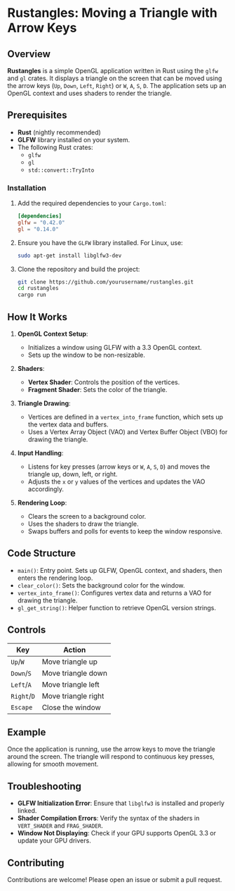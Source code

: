 # Rustangles: Moving a Triangle with Arrow Keys

## Overview

**Rustangles** is a simple OpenGL application written in Rust using the `glfw` and `gl` crates. It displays a triangle on the screen that can be moved using the arrow keys (`Up`, `Down`, `Left`, `Right`) or `W`, `A`, `S`, `D`. The application sets up an OpenGL context and uses shaders to render the triangle.

## Prerequisites

- **Rust** (nightly recommended)
- **GLFW** library installed on your system.
- The following Rust crates:
  - `glfw`
  - `gl`
  - `std::convert::TryInto`

### Installation

1. Add the required dependencies to your `Cargo.toml`:

   ```toml
   [dependencies]
   glfw = "0.42.0"
   gl = "0.14.0"
   ```

2. Ensure you have the `GLFW` library installed. For Linux, use:
   ```bash
   sudo apt-get install libglfw3-dev
   ```

3. Clone the repository and build the project:

   ```bash
   git clone https://github.com/yourusername/rustangles.git
   cd rustangles
   cargo run
   ```

## How It Works

1. **OpenGL Context Setup**: 
   - Initializes a window using GLFW with a 3.3 OpenGL context.
   - Sets up the window to be non-resizable.

2. **Shaders**:
   - **Vertex Shader**: Controls the position of the vertices.
   - **Fragment Shader**: Sets the color of the triangle.

3. **Triangle Drawing**:
   - Vertices are defined in a `vertex_into_frame` function, which sets up the vertex data and buffers.
   - Uses a Vertex Array Object (VAO) and Vertex Buffer Object (VBO) for drawing the triangle.

4. **Input Handling**:
   - Listens for key presses (arrow keys or `W`, `A`, `S`, `D`) and moves the triangle up, down, left, or right.
   - Adjusts the `x` or `y` values of the vertices and updates the VAO accordingly.

5. **Rendering Loop**:
   - Clears the screen to a background color.
   - Uses the shaders to draw the triangle.
   - Swaps buffers and polls for events to keep the window responsive.

## Code Structure

- `main()`: Entry point. Sets up GLFW, OpenGL context, and shaders, then enters the rendering loop.
- `clear_color()`: Sets the background color for the window.
- `vertex_into_frame()`: Configures vertex data and returns a VAO for drawing the triangle.
- `gl_get_string()`: Helper function to retrieve OpenGL version strings.

## Controls

| Key       | Action                  |
|-----------|-------------------------|
| `Up`/`W`  | Move triangle up        |
| `Down`/`S`| Move triangle down      |
| `Left`/`A`| Move triangle left      |
| `Right`/`D`| Move triangle right    |
| `Escape`  | Close the window        |

## Example

Once the application is running, use the arrow keys to move the triangle around the screen. The triangle will respond to continuous key presses, allowing for smooth movement.

## Troubleshooting

- **GLFW Initialization Error**: Ensure that `libglfw3` is installed and properly linked.
- **Shader Compilation Errors**: Verify the syntax of the shaders in `VERT_SHADER` and `FRAG_SHADER`.
- **Window Not Displaying**: Check if your GPU supports OpenGL 3.3 or update your GPU drivers.

## Contributing

Contributions are welcome! Please open an issue or submit a pull request.
